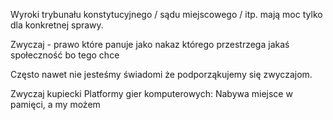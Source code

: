 Wyroki trybunału konstytucyjnego  / sądu miejscowego / itp. mają moc tylko dla konkretnej sprawy.


Zwyczaj - prawo które panuje jako nakaz którego przestrzega jakaś społeczność bo tego chce

Często nawet nie jesteśmy świadomi że podporząkujemy się zwyczajom.

Zwyczaj kupiecki 
Platformy gier komputerowych:
Nabywa miejsce w pamięci, a my możem